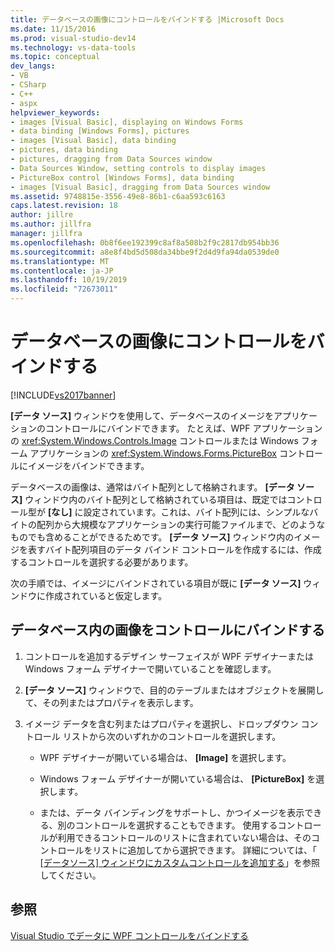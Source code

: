 ```yaml
---
title: データベースの画像にコントロールをバインドする |Microsoft Docs
ms.date: 11/15/2016
ms.prod: visual-studio-dev14
ms.technology: vs-data-tools
ms.topic: conceptual
dev_langs:
- VB
- CSharp
- C++
- aspx
helpviewer_keywords:
- images [Visual Basic], displaying on Windows Forms
- data binding [Windows Forms], pictures
- images [Visual Basic], data binding
- pictures, data binding
- pictures, dragging from Data Sources window
- Data Sources Window, setting controls to display images
- PictureBox control [Windows Forms], data binding
- images [Visual Basic], dragging from Data Sources window
ms.assetid: 9748815e-3556-49e8-86b1-c6aa593c6163
caps.latest.revision: 18
author: jillre
ms.author: jillfra
manager: jillfra
ms.openlocfilehash: 0b8f6ee192399c8af8a508b2f9c2817db954bb36
ms.sourcegitcommit: a8e8f4bd5d508da34bbe9f2d4d9fa94da0539de0
ms.translationtype: MT
ms.contentlocale: ja-JP
ms.lasthandoff: 10/19/2019
ms.locfileid: "72673011"
---
```

# <a name="bind-controls-to-pictures-from-a-database"></a>データベースの画像にコントロールをバインドする
[!INCLUDE[vs2017banner](../includes/vs2017banner.md)]

**[データ ソース]** ウィンドウを使用して、データベースのイメージをアプリケーションのコントロールにバインドできます。 たとえば、WPF アプリケーションの <xref:System.Windows.Controls.Image> コントロールまたは Windows フォーム アプリケーションの <xref:System.Windows.Forms.PictureBox> コントロールにイメージをバインドできます。

 データベースの画像は、通常はバイト配列として格納されます。 **[データ ソース]** ウィンドウ内のバイト配列として格納されている項目は、既定ではコントロール型が **[なし]** に設定されています。これは、バイト配列には、シンプルなバイトの配列から大規模なアプリケーションの実行可能ファイルまで、どのようなものでも含めることができるためです。 **[データ ソース]** ウィンドウ内のイメージを表すバイト配列項目のデータ バインド コントロールを作成するには、作成するコントロールを選択する必要があります。

 次の手順では、イメージにバインドされている項目が既に **[データ ソース]** ウィンドウに作成されていると仮定します。

## <a name="bind-a-picture-in-a-database-to-a-control"></a>データベース内の画像をコントロールにバインドする

1. コントロールを追加するデザイン サーフェイスが WPF デザイナーまたは Windows フォーム デザイナーで開いていることを確認します。

2. **[データ ソース]** ウィンドウで、目的のテーブルまたはオブジェクトを展開して、その列またはプロパティを表示します。

3. イメージ データを含む列またはプロパティを選択し、ドロップダウン コントロール リストから次のいずれかのコントロールを選択します。

    - WPF デザイナーが開いている場合は、 **[Image]** を選択します。

    - Windows フォーム デザイナーが開いている場合は、 **[PictureBox]** を選択します。

    - または、データ バインディングをサポートし、かつイメージを表示できる、別のコントロールを選択することもできます。 使用するコントロールが利用できるコントロールのリストに含まれていない場合は、そのコントロールをリストに追加してから選択できます。 詳細については、「 [[データソース] ウィンドウにカスタムコントロールを追加する](../data-tools/add-custom-controls-to-the-data-sources-window.md)」を参照してください。

## <a name="see-also"></a>参照
 [Visual Studio でデータに WPF コントロールをバインドする](../data-tools/bind-wpf-controls-to-data-in-visual-studio1.md)
